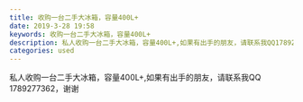 ```yaml
---
title: 收购一台二手大冰箱，容量400L+
date: 2019-3-28 19:58
keywords: 收购一台二手大冰箱，容量400L+
description: 私人收购一台二手大冰箱，容量400L+,如果有出手的朋友，请联系我QQ1789277362，谢谢
categories: used
---
```

<td class="t_f" id="postmessage_3332499">

私人收购一台二手大冰箱，容量400L+,如果有出手的朋友，请联系我QQ 1789277362，谢谢</td>
